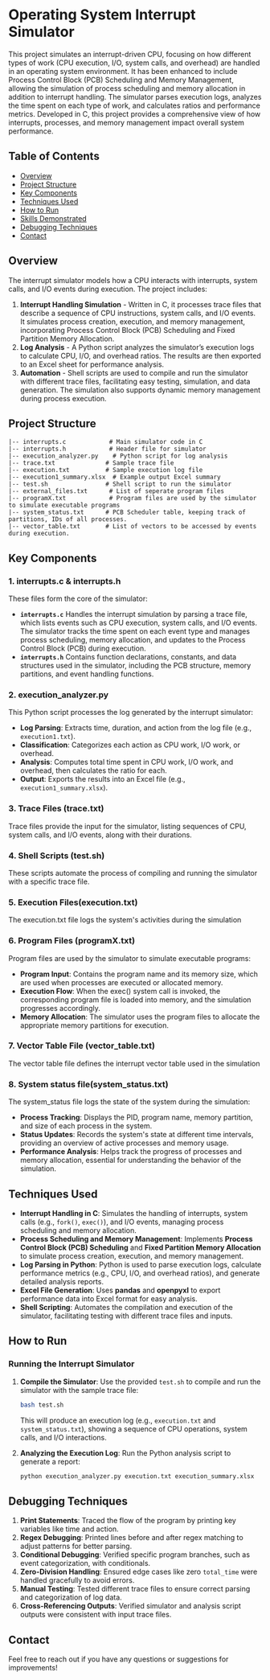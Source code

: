 # Operating System Interrupt Simulator

This project simulates an interrupt-driven CPU, focusing on how different types of work (CPU execution, I/O, system calls, and overhead) are handled in an operating system environment. It has been enhanced to include Process Control Block (PCB) Scheduling and Memory Management, allowing the simulation of process scheduling and memory allocation in addition to interrupt handling. The simulator parses execution logs, analyzes the time spent on each type of work, and calculates ratios and performance metrics. Developed in C, this project provides a comprehensive view of how interrupts, processes, and memory management impact overall system performance.

## Table of Contents
- [Overview](#overview)
- [Project Structure](#project-structure)
- [Key Components](#key-components)
- [Techniques Used](#techniques-used)
- [How to Run](#how-to-run)
- [Skills Demonstrated](#skills-demonstrated)
- [Debugging Techniques](#debugging-techniques)
- [Contact](#contact)

## Overview
The interrupt simulator models how a CPU interacts with interrupts, system calls, and I/O events during execution. The project includes:
1. **Interrupt Handling Simulation** - Written in C, it processes trace files that describe a sequence of CPU instructions, system calls, and I/O events. It simulates process creation, execution, and memory management, incorporating Process Control Block (PCB) Scheduling and Fixed Partition Memory Allocation.
2. **Log Analysis** - A Python script analyzes the simulator’s execution logs to calculate CPU, I/O, and overhead ratios. The results are then exported to an Excel sheet for performance analysis.
3. **Automation** - Shell scripts are used to compile and run the simulator with different trace files, facilitating easy testing, simulation, and data generation. The simulation also supports dynamic memory management during process execution.

## Project Structure

```
|-- interrupts.c            # Main simulator code in C
|-- interrupts.h            # Header file for simulator
|-- execution_analyzer.py    # Python script for log analysis
|-- trace.txt              # Sample trace file
|-- execution.txt          # Sample execution log file
|-- execution1_summary.xlsx  # Example output Excel summary
|-- test.sh                # Shell script to run the simulator
|-- external_files.txt      # List of seperate program files
|-- programX.txt            # Program files are used by the simulator to simulate executable programs
|-- system_status.txt      # PCB Scheduler table, keeping track of partitions, IDs of all processes.
|-- vector_table.txt       # List of vectors to be accessed by events during execution.
```

## Key Components

### 1. **interrupts.c & interrupts.h**
These files form the core of the simulator:
- **`interrupts.c`** Handles the interrupt simulation by parsing a trace file, which lists events such as CPU execution, system calls, and I/O events. The simulator tracks the time spent on each event type and manages process scheduling, memory allocation, and updates to the Process Control Block (PCB) during execution.
- **`interrupts.h`** Contains function declarations, constants, and data structures used in the simulator, including the PCB structure, memory partitions, and event handling functions.

### 2. **execution_analyzer.py**
This Python script processes the log generated by the interrupt simulator:
- **Log Parsing**: Extracts time, duration, and action from the log file (e.g., `execution1.txt`).
- **Classification**: Categorizes each action as CPU work, I/O work, or overhead.
- **Analysis**: Computes total time spent in CPU work, I/O work, and overhead, then calculates the ratio for each.
- **Output**: Exports the results into an Excel file (e.g., `execution1_summary.xlsx`).

### 3. **Trace Files (trace.txt)**  
Trace files provide the input for the simulator, listing sequences of CPU, system calls, and I/O events, along with their durations.

### 4. **Shell Scripts (test.sh)**
These scripts automate the process of compiling and running the simulator with a specific trace file.

### 5. **Execution Files(execution.txt)**
The execution.txt file logs the system's activities during the simulation

### 6. **Program Files (programX.txt)**  
Program files are used by the simulator to simulate executable programs:

- **Program Input**: Contains the program name and its memory size, which are used when processes are executed or allocated memory.
- **Execution Flow**: When the exec() system call is invoked, the corresponding program file is loaded into memory, and the simulation progresses accordingly.
- **Memory Allocation**: The simulator uses the program files to allocate the appropriate memory partitions for execution.

### 7. **Vector Table File (vector_table.txt)**
The vector table file defines the interrupt vector table used in the simulation

### 8. **System status file(system_status.txt)**
The system_status file logs the state of the system during the simulation:

- **Process Tracking**: Displays the PID, program name, memory partition, and size of each process in the system.
- **Status Updates**: Records the system's state at different time intervals, providing an overview of active processes and memory usage.
- **Performance Analysis**: Helps track the progress of processes and memory allocation, essential for understanding the behavior of the simulation.





## Techniques Used

- **Interrupt Handling in C**: Simulates the handling of interrupts, system calls (e.g., `fork()`, `exec()`), and I/O events, managing process scheduling and memory allocation.
- **Process Scheduling and Memory Management**: Implements **Process Control Block (PCB) Scheduling** and **Fixed Partition Memory Allocation** to simulate process creation, execution, and memory management.
- **Log Parsing in Python**: Python is used to parse execution logs, calculate performance metrics (e.g., CPU, I/O, and overhead ratios), and generate detailed analysis reports.
- **Excel File Generation**: Uses **pandas** and **openpyxl** to export performance data into Excel format for easy analysis.
- **Shell Scripting**: Automates the compilation and execution of the simulator, facilitating testing with different trace files and inputs.


## How to Run

### Running the Interrupt Simulator

1. **Compile the Simulator**:
   Use the provided `test.sh` to compile and run the simulator with the sample trace file:
   ```bash
   bash test.sh
   ```
   This will produce an execution log (e.g., `execution.txt` and `system_status.txt`), showing a sequence of CPU operations, system calls, and I/O interactions.

2. **Analyzing the Execution Log**:
   Run the Python analysis script to generate a report:
   ```bash
   python execution_analyzer.py execution.txt execution_summary.xlsx
   ```
   
## Debugging Techniques

1. **Print Statements**: Traced the flow of the program by printing key variables like time and action.
2. **Regex Debugging**: Printed lines before and after regex matching to adjust patterns for better parsing.
3. **Conditional Debugging**: Verified specific program branches, such as event categorization, with conditionals.
4. **Zero-Division Handling**: Ensured edge cases like zero `total_time` were handled gracefully to avoid errors.
5. **Manual Testing**: Tested different trace files to ensure correct parsing and categorization of log data.
6. **Cross-Referencing Outputs**: Verified simulator and analysis script outputs were consistent with input trace files.

## Contact

Feel free to reach out if you have any questions or suggestions for improvements!
